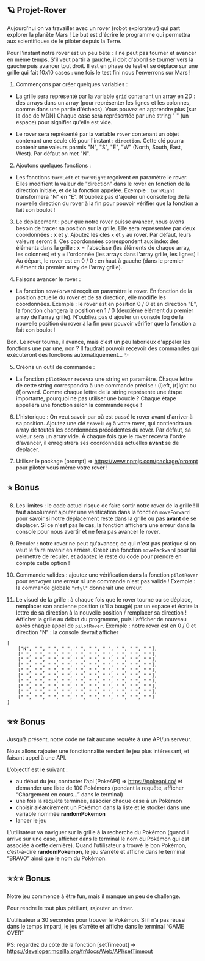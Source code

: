 ## 🪐 Projet-Rover

Aujourd'hui on va travailler avec un rover (robot explorateur) qui part explorer la planète Mars ! 
Le but est d'écrire le programme qui permettra aux scientifiques de le piloter depuis la Terre.

Pour l'instant notre rover est un peu bête : 
il ne peut pas tourner et avancer en même temps. S'il veut partir à gauche, 
il doit d'abord se tourner vers la gauche puis avancer tout droit. 
Il est en phase de test et se déplace sur une grille qui fait 10x10 cases : une fois le test fini nous l'enverrons sur Mars !

1) Commençons par créer quelques variables :

- La grille sera représenté par la variable `grid` contenant un array en 2D : 
des arrays dans un array (pour représenter les lignes et les colonnes, comme dans une partie d'échecs). 
Vous pouvez en apprendre plus [sur la doc de MDN]
Chaque case sera représentée par une string " " (un espace) pour signifier qu'elle est vide.

- Le rover sera représenté par la variable `rover` 
contenant un objet contenant une seule clé pour l'instant : `direction`. 
Cette clé pourra contenir une valeurs parmis "N", "S", "E", "W" (North, South, East, West). Par défaut on met "N".

2) Ajoutons quelques fonctions :

- Les fonctions `turnLeft` et `turnRight` reçoivent en paramètre le rover. 
Elles modifient la valeur de "direction" dans le rover en fonction de la direction initiale, 
et de la fonction appelée. Exemple : `turnRight` transformera "N" en "E". 
N'oubliez pas d'ajouter un console log de la nouvelle direction du rover à la fin 
pour pouvoir vérifier que la fonction a fait son boulot !

3) Le déplacement : pour que notre rover puisse avancer, nous avons besoin de tracer sa position sur la grille. 
Elle sera représentée par deux coordonnées : x et y. Ajoutez les clés `x` et `y` au rover. 
Par défaut, leurs valeurs seront `0`. Ces coordonnées correspondent aux index des éléments dans la grille : 
x = l'abscisse (les éléments de chaque array, les colonnes) et y = l'ordonnée (les arrays dans l'array grille, les lignes) ! 
Au départ, le rover est en 0 / 0 : en haut à gauche (dans le premier élément du premier array de l'array grille).

4) Faisons avancer le rover :

- La fonction `moveForward` reçoit en paramètre le rover. 
En fonction de la position actuelle du rover et de sa direction, elle modifie les coordonnées. 
Exemple : le rover est en position 0 / 0 et en direction "E", la fonction changera la position en 1 / 0 
(deuxième élément du premier array de l'array grille). 
N'oubliez pas d'ajouter un console log de la nouvelle position du rover à la fin pour pouvoir vérifier que la fonction a fait son boulot !

Bon. Le rover tourne, il avance, mais c'est un peu laborieux d'appeler les fonctions une par une, non ? 
Il faudrait pouvoir recevoir des commandes qui exécuteront des fonctions automatiquement... ✨

5) Créons un outil de commande :

- La fonction `pilotRover` recevra une string en paramètre. 
Chaque lettre de cette string correspondra à une commande précise : (l)eft, (r)ight ou (f)orward. 
Comme chaque lettre de la string représente une étape importante, pourquoi ne pas utiliser une boucle ? 
Chaque étape appellera une fonction selon la commande reçue !

6) L'historique : On veut savoir par où est passé le rover avant d'arriver à sa position. 
Ajoutez une clé `travelLog` à votre rover, qui contiendra un array de toutes les coordonnées précédentes du rover. 
Par défaut, sa valeur sera un array vide. À chaque fois que le rover recevra l'ordre d'avancer, 
il enregistrera ses coordonnées actuelles **avant** se de déplacer.

7) Utiliser le package [prompt] => https://www.npmjs.com/package/prompt pour piloter vous même votre rover !


## ⭐ Bonus

8) Les limites : le code actuel risque de faire sortir notre rover de la grille ! 
Il faut absolument ajouter une vérification dans la fonction `moveForward` 
pour savoir si notre déplacement reste dans la grille ou pas **avant** de se déplacer. 
Si ce n'est pas le cas, la fonction affichera une erreur dans la console pour nous avertir et ne fera pas avancer le rover.

9) Reculer : notre rover ne peut qu'avancer, ce qui n'est pas pratique si on veut le faire revenir en arrière. 
Créez une fonction `moveBackward` pour lui permettre de reculer, et adaptez le reste du code pour prendre en compte cette option !

10) Commande valides : ajoutez une vérification dans la fonction `pilotRover` pour renvoyer une erreur si une commande n'est pas valide ! 
Exemple : la commande globale `"rfyl"` donnerait une erreur.

11) Le visuel de la grille : à chaque fois que le rover tourne ou se déplace, remplacer son ancienne position (s'il a bougé) 
par un espace et écrire la lettre de sa direction à la nouvelle position / remplacer sa direction ! 
Afficher la grille au début du programme, puis l'afficher de nouveau après chaque appel de `pilotRover`. 
Exemple : notre rover est en 0 / 0 et direction "N" : la console devrait afficher 

```
[
	["N", " ", " ", " ", " ", " ", " ", " ", " ", " "],
	[" ", " ", " ", " ", " ", " ", " ", " ", " ", " "],
	[" ", " ", " ", " ", " ", " ", " ", " ", " ", " "],
	[" ", " ", " ", " ", " ", " ", " ", " ", " ", " "],
	[" ", " ", " ", " ", " ", " ", " ", " ", " ", " "],
	[" ", " ", " ", " ", " ", " ", " ", " ", " ", " "],
	[" ", " ", " ", " ", " ", " ", " ", " ", " ", " "],
	[" ", " ", " ", " ", " ", " ", " ", " ", " ", " "],
	[" ", " ", " ", " ", " ", " ", " ", " ", " ", " "],
	[" ", " ", " ", " ", " ", " ", " ", " ", " ", " "]
]
```

## ⭐⭐ Bonus

Jusqu’à présent, notre code ne fait aucune requête à une API/un serveur.

Nous allons rajouter une fonctionnalité rendant le jeu plus intéressant, et faisant appel à une API.

L’objectif est le suivant :

- au début du jeu,  contacter l’api [PokeAPI] => https://pokeapi.co/
et demander une liste de 100 Pokémons (pendant la requête, afficher “Chargement en cours...” dans le terminal)
- une fois la requête terminée, associer chaque case à un Pokémon
- choisir aléatoirement un Pokémon dans la liste et le stocker dans une variable nommée **randomPokemon**
- lancer le jeu

L’utilisateur va naviguer sur la grille à la recherche du Pokémon 
(quand il arrive sur une case, afficher dans le terminal le nom du Pokémon qui est associée à cette dernière). 
Quand l’utilisateur a trouvé le bon Pokémon, c’est-à-dire **randomPokemon**, 
le jeu s’arrête et affiche dans le terminal “BRAVO” ainsi que le nom du Pokémon.

## ⭐⭐⭐ Bonus

Notre jeu commence à être fun, mais il manque un peu de challenge.

Pour rendre le tout plus pétillant, rajouter un timer.

L’utilisateur a 30 secondes pour trouver le Pokémon. 
Si il n’a pas réussi dans le temps imparti, le jeu s’arrête et affiche dans le terminal “GAME OVER”

PS: regardez du côté de la fonction [setTimeout] => https://developer.mozilla.org/fr/docs/Web/API/setTimeout
